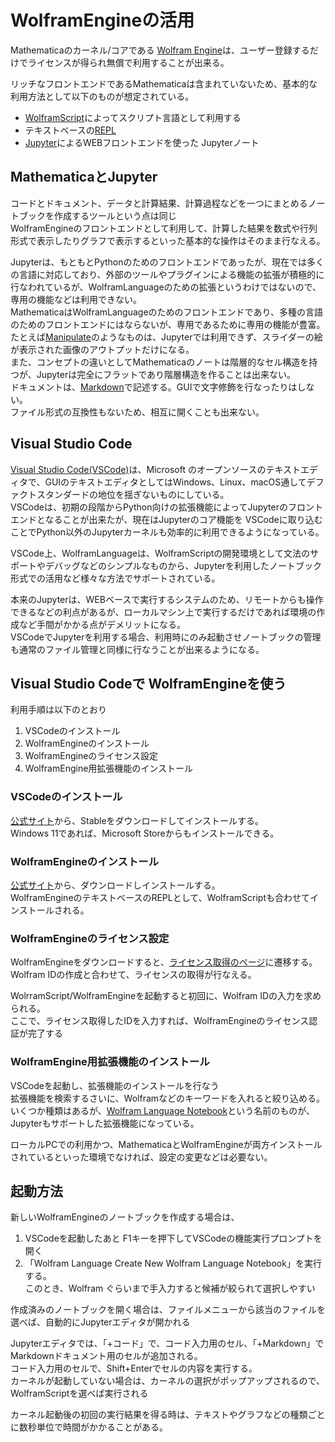 # WolframEngineの活用

Mathematicaのカーネル/コアである [Wolfram Engine](https://www.wolfram.com/engine/)は、ユーザー登録するだけでライセンスが得られ無償で利用することが出来る。  

リッチなフロントエンドであるMathematicaは含まれていないため、基本的な利用方法として以下のものが想定されている。

 - [WolframScript](https://www.wolfram.com/wolframscript/)によってスクリプト言語として利用する  
 - テキストベースの[REPL](https://ja.wikipedia.org/wiki/REPL)  
 - [Jupyter](https://jupyter.org)によるWEBフロントエンドを使った Jupyterノート  

## MathematicaとJupyter

コードとドキュメント、データと計算結果、計算過程などを一つにまとめるノートブックを作成するツールという点は同じ  
WolframEngineのフロントエンドとして利用して、計算した結果を数式や行列形式で表示したりグラフで表示するといった基本的な操作はそのまま行なえる。  

Jupyterは、もともとPythonのためのフロントエンドであったが、現在では多くの言語に対応しており、外部のツールやプラグインによる機能の拡張が積極的に行なわれているが、WolframLanguageのための拡張というわけではないので、専用の機能などは利用できない。  
MathematicaはWolframLanguageのためのフロントエンドであり、多種の言語のためのフロントエンドにはならないが、専用であるために専用の機能が豊富。  
たとえば[Manipulate](https://reference.wolfram.com/language/ref/Manipulate.html)のようなものは、Jupyterでは利用できず、スライダーの絵が表示された画像のアウトプットだけになる。  
また、コンセプトの違いとしてMathematicaのノートは階層的なセル構造を持つが、Jupyterは完全にフラットであり階層構造を作ることは出来ない。  
ドキュメントは、[Markdown](https://ja.wikipedia.org/wiki/Markdown)で記述する。GUIで文字修飾を行なったりはしない。  
ファイル形式の互換性もないため、相互に開くことも出来ない。

## Visual Studio Code 

[Visual Studio Code(VSCode)](https://code.visualstudio.com/)は、Microsoft のオープンソースのテキストエディタで、GUIのテキストエディタとしてはWindows、Linux、macOS通してデファクトスタンダードの地位を揺ぎないものにしている。  
VSCodeは、初期の段階からPython向けの拡張機能によってJupyterのフロントエンドとなることが出来たが、現在はJupyterのコア機能を VSCodeに取り込むことでPython以外のJupyterカーネルも効率的に利用できるようになっている。  

VSCode上、WolframLanguageは、WolframScriptの開発環境として文法のサポートやデバッグなどのシンプルなものから、Jupyterを利用したノートブック形式での活用など様々な方法でサポートされている。

本来のJupyterは、WEBベースで実行するシステムのため、リモートからも操作できるなどの利点があるが、ローカルマシン上で実行するだけであれば環境の作成など手間がかかる点がデメリットになる。  
VSCodeでJupyterを利用する場合、利用時にのみ起動させノートブックの管理も通常のファイル管理と同様に行なうことが出来るようになる。  

## Visual Studio Codeで WolframEngineを使う

利用手順は以下のとおり

1. VSCodeのインストール
1. WolframEngineのインストール
1. WolframEngineのライセンス設定
1. WolframEngine用拡張機能のインストール

### VSCodeのインストール

[公式サイト](https://code.visualstudio.com/)から、Stableをダウンロードしてインストールする。  
Windows 11であれば、Microsoft Storeからもインストールできる。

### WolframEngineのインストール

[公式サイト](https://www.wolfram.com/engine)から、ダウンロードしインストールする。  
WolframEngineのテキストベースのREPLとして、WolframScriptも合わせてインストールされる。  

### WolframEngineのライセンス設定

WolframEngineをダウンロードすると、[ライセンス取得のページ](https://www.wolfram.com/engine/free-download-thank-you)に遷移する。  
Wolfram IDの作成と合わせて、ライセンスの取得が行なえる。  

WolrramScript/WolframEngineを起動すると初回に、Wolfram IDの入力を求められる。  
ここで、ライセンス取得したIDを入力すれば、WolframEngineのライセンス認証が完了する  

### WolframEngine用拡張機能のインストール

VSCodeを起動し、拡張機能のインストールを行なう  
拡張機能を検索するさいに、Wolframなどのキーワードを入れると絞り込める。  
いくつか種類はあるが、[Wolfram Language Notebook](https://marketplace.visualstudio.com/items?itemName=njpipeorgan.wolfram-language-notebook)という名前のものが、Jupyterもサポートした拡張機能になっている。

ローカルPCでの利用かつ、MathematicaとWolframEngineが両方インストールされているといった環境でなければ、設定の変更などは必要ない。

## 起動方法

新しいWolframEngineのノートブックを作成する場合は、
 1. VSCodeを起動したあと F1キーを押下してVSCodeの機能実行プロンプトを開く
 1. 「Wolfram Language Create New Wolfram Language Notebook」を実行する。  
  このとき、Wolfram ぐらいまで手入力すると候補が絞られて選択しやすい

作成済みのノートブックを開く場合は、ファイルメニューから該当のファイルを選べば、自動的にJupyterエディタが開かれる

Jupyterエディタでは、「+コード」で、コード入力用のセル、「+Markdown」でMarkdownドキュメント用のセルが追加される。  
コード入力用のセルで、Shift+Enterでセルの内容を実行する。  
カーネルが起動していない場合は、カーネルの選択がポップアップされるので、WolframScriptを選べば実行される  

カーネル起動後の初回の実行結果を得る時は、テキストやグラフなどの種類ごとに数秒単位で時間がかかることがある。
 

